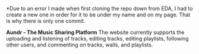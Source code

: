 *Due to an error I made when first cloning the repo down from EDA, I had to create a new one in order for it to be under my name and on my page. That is why there is only one commit.

**Aundr - The Music Sharing Platform**
The website currently supports the uploading and listening of tracks, editing tracks, editing playlists, following other users, and commenting on tracks, walls, and playlists.
